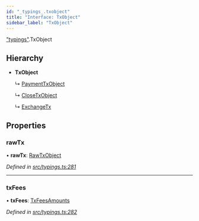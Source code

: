 ```yaml
---
id: "_typings_.txobject"
title: "Interface: TxObject"
sidebar_label: "TxObject"
---
```


["typings"](../modules/_typings_.md).TxObject

## Hierarchy

* **TxObject**

  ↳ [PaymentTxObject](_typings_.paymenttxobject.md)

  ↳ [CloseTxObject](_typings_.closetxobject.md)

  ↳ [ExchangeTx](_typings_.exchangetx.md)

## Properties

### rawTx

•  **rawTx**: [RawTxObject](_typings_.rawtxobject.md)

*Defined in [src/typings.ts:281](https://github.com/trustlines-protocol/clientlib/blob/a897659/src/typings.ts#L281)*

___

### txFees

•  **txFees**: [TxFeesAmounts](_typings_.txfeesamounts.md)

*Defined in [src/typings.ts:282](https://github.com/trustlines-protocol/clientlib/blob/a897659/src/typings.ts#L282)*
